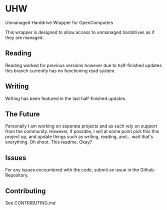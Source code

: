 # UHW
Unmanaged Harddrive Wrapper for OpenComputers

This wrapper is designed to allow access to unmanaged harddrives as if they are managed.

## Reading
Reading worked for previous versions however due to half-finished updates this branch currently has no functioning read system.

## Writing
Writing has been featured in the last half-finished updates.

## The Future
Personally I am working on seperate projects and as such rely on support from the community. However, if possible, I will at some point pick this
this project up, and update things such as writing, reading, and... wait that's everything. Oh shoot. This readme. Okay?

## Issues
For any issues encountered with the code, submit an issue in the Github Repository.

## Contributing
See CONTRIBUTING.md